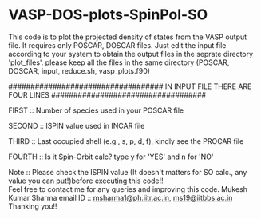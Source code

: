 # VASP-DOS-plots-SpinPol-SO
This code is to plot the projected density of states from the VASP output file. It requires only POSCAR, DOSCAR files. Just edit the input file according to your system to obtain the output files in the seprate directory 'plot_files'.  please keep all the files in the same directory (POSCAR, DOSCAR, input, reduce.sh, vasp_plots.f90) 


################################### IN INPUT FILE THERE ARE FOUR LINES ################################### 


FIRST :: Number of species used in your POSCAR file 

SECOND :: ISPIN value used in INCAR file

THIRD :: Last occupied shell (e.g., s, p, d, f), kindly see the PROCAR file 

FOURTH :: Is it Spin-Orbit calc? type y for 'YES' and n for 'NO'


Note :: Please check the ISPIN value (It doesn't matters for SO calc., any value you can put!)before executing this code!!  
Feel free to contact me for any queries and improving this code. 
Mukesh Kumar Sharma email ID :: msharma1@ph.iitr.ac.in, ms19@iitbbs.ac.in  Thanking you!!
